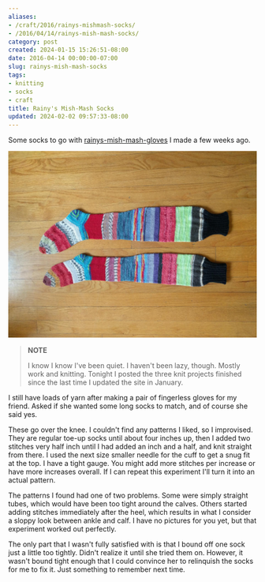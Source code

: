 ```yaml
---
aliases:
- /craft/2016/rainys-mishmash-socks/
- /2016/04/14/rainys-mish-mash-socks/
category: post
created: 2024-01-15 15:26:51-08:00
date: 2016-04-14 00:00:00-07:00
slug: rainys-mish-mash-socks
tags:
- knitting
- socks
- craft
title: Rainy's Mish-Mash Socks
updated: 2024-02-02 09:57:33-08:00
---
```


Some socks to go with [rainys-mish-mash-gloves](../03/rainys-mish-mash-gloves.md) I made a few weeks ago.

<!--more-->

![attachments/img/2016/cover-2016-04-14.jpg](../../../attachments/img/2016/cover-2016-04-14.jpg)

 > 
 > **NOTE**
>
 > I know I know I've been quiet. I haven't been lazy, though. Mostly work and knitting. Tonight I posted the three knit projects finished since the last time I updated the site in January.

I still have loads of yarn after making a pair of fingerless gloves for my friend. Asked if she wanted some long socks to match, and of course she said yes.

These go over the knee. I couldn't find any patterns I liked, so I improvised. They are regular toe-up socks until about four inches up, then I added two stitches  very
half inch until I had added an inch and a half, and knit straight from there. I used the next size smaller needle for the cuff to get a snug fit at the top. I have a tight gauge. You might add more stitches per increase or have more increases overall. If I can repeat this experiment I'll turn it into an actual pattern.

The patterns I found had one of two problems. Some were simply straight tubes, which would have been too tight around the calves. Others started adding stitches immediately after the heel, which results in what I consider a sloppy look between ankle and calf. I have no pictures for you yet, but that experiment worked out perfectly.

The only part that I wasn't fully satisfied with is that I bound off one sock just a little too tightly. Didn't realize it until she tried them on. However, it wasn't bound tight enough that I could convince her to relinquish the socks for me to fix it. Just something to remember next time.